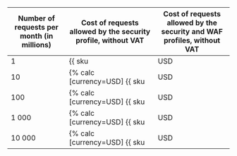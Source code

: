| Number of requests per month (in millions) | Cost of requests allowed by the security profile, without VAT | Cost of requests allowed by the security and WAF profiles, without VAT |
| --- | --- | --- |
| 1 | {{ sku|USD|sws.requests.v1|pricingRate.0.01|string }} | {% calc [currency=USD] {{ sku|USD|sws.requests.v1|pricingRate.0.01|number }} + {{ sku|USD|sws.waf.requests.v1|pricingRate.0.01|number }} %} |
| 10 | {% calc [currency=USD] {{ sku|USD|sws.requests.v1|pricingRate.0.01|number }} + {{ sku|USD|sws.requests.v1|pricingRate.1|number }} × 9 %} | {% calc [currency=USD] ({{ sku|USD|sws.requests.v1|pricingRate.0.01|number }} + {{ sku|USD|sws.requests.v1|pricingRate.1|number }} × 9) + ({{ sku|USD|sws.waf.requests.v1|pricingRate.0.01|number }} + {{ sku|USD|sws.waf.requests.v1|pricingRate.1|number }} × 9) %} |
| 100 | {% calc [currency=USD] {{ sku|USD|sws.requests.v1|pricingRate.0.01|number }} + {{ sku|USD|sws.requests.v1|pricingRate.1|number }} × 9 + {{ sku|USD|sws.requests.v1|pricingRate.10|number }} × 90 %} | {% calc [currency=USD] ({{ sku|USD|sws.requests.v1|pricingRate.0.01|number }} + {{ sku|USD|sws.requests.v1|pricingRate.1|number }} × 9 + {{ sku|USD|sws.requests.v1|pricingRate.10|number }} × 90) + ({{ sku|USD|sws.waf.requests.v1|pricingRate.0.01|number }} + {{ sku|USD|sws.waf.requests.v1|pricingRate.1|number }} × 9 + {{ sku|USD|sws.waf.requests.v1|pricingRate.10|number }} × 90) %} |
| 1 000 | {% calc [currency=USD] {{ sku|USD|sws.requests.v1|pricingRate.0.01|number }} + {{ sku|USD|sws.requests.v1|pricingRate.1|number }} × 9 + {{ sku|USD|sws.requests.v1|pricingRate.10|number }} × 90 + {{ sku|USD|sws.requests.v1|pricingRate.100|number }} × 900 %} | {% calc [currency=USD] ({{ sku|USD|sws.requests.v1|pricingRate.0.01|number }} + {{ sku|USD|sws.requests.v1|pricingRate.1|number }} × 9 + {{ sku|USD|sws.requests.v1|pricingRate.10|number }} × 90 + {{ sku|USD|sws.requests.v1|pricingRate.100|number }} × 900) + ({{ sku|USD|sws.waf.requests.v1|pricingRate.0.01|number }} + {{ sku|USD|sws.waf.requests.v1|pricingRate.1|number }} × 9 + {{ sku|USD|sws.waf.requests.v1|pricingRate.10|number }} × 90 + {{ sku|USD|sws.waf.requests.v1|pricingRate.100|number }} × 900) %} |
| 10 000 | {% calc [currency=USD] {{ sku|USD|sws.requests.v1|pricingRate.0.01|number }} + {{ sku|USD|sws.requests.v1|pricingRate.1|number }} × 9 + {{ sku|USD|sws.requests.v1|pricingRate.10|number }} × 90 + {{ sku|USD|sws.requests.v1|pricingRate.100|number }} × 900 + {{ sku|USD|sws.requests.v1|pricingRate.1000|number }} × 9000 %} | {% calc [currency=USD] ({{ sku|USD|sws.requests.v1|pricingRate.0.01|number }} + {{ sku|USD|sws.requests.v1|pricingRate.1|number }} × 9 + {{ sku|USD|sws.requests.v1|pricingRate.10|number }} × 90 + {{ sku|USD|sws.requests.v1|pricingRate.100|number }} × 900 + {{ sku|USD|sws.requests.v1|pricingRate.1000|number }} × 9000) + ({{ sku|USD|sws.waf.requests.v1|pricingRate.0.01|number }} + {{ sku|USD|sws.waf.requests.v1|pricingRate.1|number }} × 9 + {{ sku|USD|sws.waf.requests.v1|pricingRate.10|number }} × 90 + {{ sku|USD|sws.waf.requests.v1|pricingRate.100|number }} × 900 + {{ sku|USD|sws.waf.requests.v1|pricingRate.1000|number }} × 9000) %} |